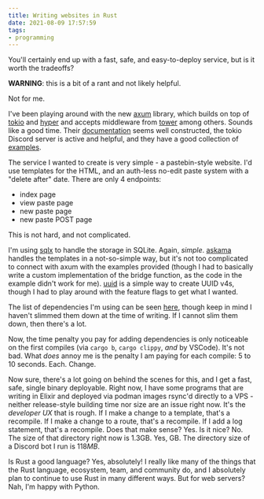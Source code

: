 ```yaml
---
title: Writing websites in Rust
date: 2021-08-09 17:57:59
tags:
- programming
---
```


You'll certainly end up with a fast, safe, and easy-to-deploy service, but is it worth the tradeoffs?

**WARNING**: this is a bit of a rant and not likely helpful.

<!-- more -->

Not for me.

I've been playing around with the new [axum](https://crates.io/crates/axum) library, which builds on top of [tokio](https://crates.io/crates/tokio) and [hyper](https://crates.io/crates/hyper) and accepts middleware from [tower](https://crates.io/crates/tower) among others. Sounds like a good time. Their [documentation](https://docs.rs/axum/0.1.3/axum/) seems well constructed, the tokio Discord server is active and helpful, and they have a good collection of [examples](https://github.com/tokio-rs/axum/tree/main/examples).

The service I wanted to create is very simple - a pastebin-style website. I'd use templates for the HTML, and an auth-less no-edit paste system with a "delete after" date. There are only 4 endpoints:

- index page
- view paste page
- new paste page
- new paste POST page

This is not hard, and not complicated.

I'm using [sqlx](https://crates.io/crates/sqlx) to handle the storage in SQLite. Again, _simple_. [askama](https://crates.io/crates/askama) handles the templates in a not-so-simple way, but it's not too complicated to connect with axum with the examples provided (though I had to basically write a custom implementation of the bridge function, as the code in the example didn't work for me). [uuid](https://crates.io/crates/uuid) is a simple way to create UUID v4s, though I had to play around with the feature flags to get what I wanted.

The list of dependencies I'm using can be seen [here](https://github.com/Celeo/pastey/blob/5a6837b9f585167c4c649b6f659970d1130232ca/Cargo.toml), though keep in mind I haven't slimmed them down at the time of writing. If I cannot slim them down, then there's a lot.

Now, the time penalty you pay for adding dependencies is only noticeable on the first compiles (via `cargo b`, `cargo clippy`, _and_ by VSCode). It's not bad. What _does_ annoy me is the penalty I am paying for each compile: 5 to 10 seconds. Each. Change.

Now sure, there's a lot going on behind the scenes for this, and I get a fast, safe, single binary deployable. Right now, I have some programs that are writing in Elixir and deployed via podman images rsync'd directly to a VPS - neither release-style building time nor size are an issue right now. It's the _developer UX_ that is rough. If I make a change to a template, that's a recompile. If I make a change to a route, that's a recompile. If I add a log statement, that's a recompile. Does that make sense? Yes. Is it nice? No. The size of that directory right now is 1.3GB. Yes, GB. The directory size of a Discord bot I run is 118*MB*.

Is Rust a good language? Yes, absolutely! I really like many of the things that the Rust language, ecosystem, team, and community do, and I absolutely plan to continue to use Rust in many different ways. But for web servers? Nah, I'm happy with Python.

